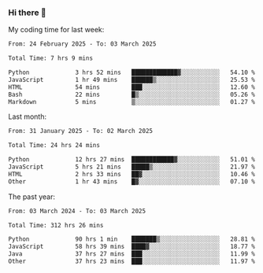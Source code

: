 ### Hi there 👋

My coding time for last week:

<!--START_SECTION:week-->

```txt
From: 24 February 2025 - To: 03 March 2025

Total Time: 7 hrs 9 mins

Python             3 hrs 52 mins   █████████████▓░░░░░░░░░░░   54.10 %
JavaScript         1 hr 49 mins    ██████▒░░░░░░░░░░░░░░░░░░   25.53 %
HTML               54 mins         ███░░░░░░░░░░░░░░░░░░░░░░   12.60 %
Bash               22 mins         █▒░░░░░░░░░░░░░░░░░░░░░░░   05.26 %
Markdown           5 mins          ▒░░░░░░░░░░░░░░░░░░░░░░░░   01.27 %
```

<!--END_SECTION:week-->

Last month:

<!--START_SECTION:month-->

```txt
From: 31 January 2025 - To: 02 March 2025

Total Time: 24 hrs 24 mins

Python             12 hrs 27 mins  ████████████▓░░░░░░░░░░░░   51.01 %
JavaScript         5 hrs 21 mins   █████▒░░░░░░░░░░░░░░░░░░░   21.97 %
HTML               2 hrs 33 mins   ██▓░░░░░░░░░░░░░░░░░░░░░░   10.46 %
Other              1 hr 43 mins    █▓░░░░░░░░░░░░░░░░░░░░░░░   07.10 %
```

<!--END_SECTION:month-->

The past year:

<!--START_SECTION:year-->

```txt
From: 03 March 2024 - To: 03 March 2025

Total Time: 312 hrs 26 mins

Python             90 hrs 1 min    ███████▒░░░░░░░░░░░░░░░░░   28.81 %
JavaScript         58 hrs 39 mins  ████▓░░░░░░░░░░░░░░░░░░░░   18.77 %
Java               37 hrs 27 mins  ███░░░░░░░░░░░░░░░░░░░░░░   11.99 %
Other              37 hrs 23 mins  ███░░░░░░░░░░░░░░░░░░░░░░   11.97 %
```

<!--END_SECTION:year-->
